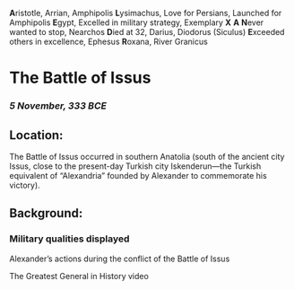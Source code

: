**A**ristotle, Arrian, Amphipolis
**L**ysimachus, Love for Persians, Launched for Amphipolis
**E**gypt, Excelled in military strategy, Exemplary
**X**
**A**
**N**ever wanted to stop, Nearchos
**D**ied at 32, Darius, Diodorus (Siculus)
**E**xceeded others in excellence, Ephesus
**R**oxana, River Granicus
# **The Battle of Issus**
### *5 November, 333 BCE*
## Location:
The Battle of Issus occurred in southern Anatolia (south of the ancient city Issus, close to the present-day Turkish city Iskenderun—the Turkish equivalent of “Alexandria” founded by Alexander to commemorate his victory).
## Background:





### Military qualities displayed
Alexander’s actions during the conflict of the Battle of Issus 











The Greatest General in History video



